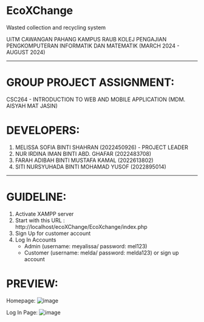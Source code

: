 # EcoXChange
Wasted collection and recycling system 


UiTM CAWANGAN PAHANG KAMPUS RAUB
KOLEJ PENGAJIAN PENGKOMPUTERAN INFORMATIK DAN MATEMATIK
(MARCH 2024 - AUGUST 2024)

---

# GROUP PROJECT ASSIGNMENT:

CSC264 - INTRODUCTION TO WEB AND MOBILE APPLICATION (MDM. AISYAH MAT JASIN)

# DEVELOPERS:

1. MELISSA SOFIA BINTI SHAHRAN (2022450926) - PROJECT LEADER
2. NUR IRDINA IMAN BINTI ABD. GHAFAR (2022483708) 
3. FARAH ADIBAH BINTI MUSTAFA KAMAL (2022613802)  
4. SITI NURSYUHADA BINTI MOHAMAD YUSOF (2022895014) 

---
# GUIDELINE:
1. Activate XAMPP server
2. Start with this URL : http://localhost/ecoXChange/EcoXchange/index.php
3. Sign Up for customer account
4. Log In Accounts
   - Admin (username: meyalissa/ password: mel123)
   - Customer (username: melda/ password: melda123) or sign up account

# PREVIEW:
Homepage:
![image](https://github.com/meyalissa/EcoXChange/assets/159762097/28ffa787-a622-4659-b102-3cc6a84f6252)

Log In Page:
![image](https://github.com/meyalissa/EcoXChange/assets/159762097/ad59b971-3aa9-488a-b34c-65b239044359)

